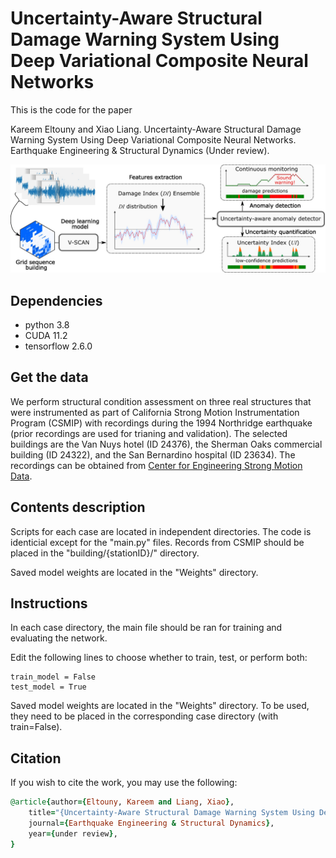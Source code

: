 # Uncertainty-Aware Structural Damage Warning System Using Deep Variational Composite Neural Networks
This is the code for the paper

Kareem Eltouny and Xiao Liang. Uncertainty-Aware Structural Damage Warning System Using Deep Variational Composite Neural Networks. Earthquake Engineering & Structural Dynamics (Under review).

![overview](https://github.com/keltouny/vscan/blob/main/figures/overview.jpg)

## Dependencies
- python 3.8
- CUDA 11.2
- tensorflow 2.6.0

## Get the data
We perform structural condition assessment on three real structures that were instrumented as part of California Strong Motion Instrumentation Program (CSMIP) with recordings during the 1994 Northridge earthquake (prior recordings are used for trianing and validation).
The selected buildings are the Van Nuys hotel (ID 24376), the Sherman Oaks commercial building (ID 24322), and the San Bernardino hospital (ID 23634).
The recordings can be obtained from [Center for Engineering Strong Motion Data](https://www.strongmotioncenter.org/).

## Contents description
Scripts for each case are located in independent directories. The code is identicial except for the "main.py" files.
Records from CSMIP should be placed in the "building/{stationID}/" directory.

Saved model weights are located in the "Weights" directory.

## Instructions

In each case directory, the main file should be ran for training and evaluating the network.

Edit the following lines to choose whether to train, test, or perform both:

```
train_model = False
test_model = True
```

Saved model weights are located in the "Weights" directory. To be used, they need to be placed in the corresponding case directory (with train=False).


## Citation
If you wish to cite the work, you may use the following:
```ruby
@article{author={Eltouny, Kareem and Liang, Xiao},
    title="{Uncertainty-Aware Structural Damage Warning System Using Deep Variational Composite Neural Networks}",
    journal={Earthquake Engineering & Structural Dynamics},
    year={under review},
}
```
